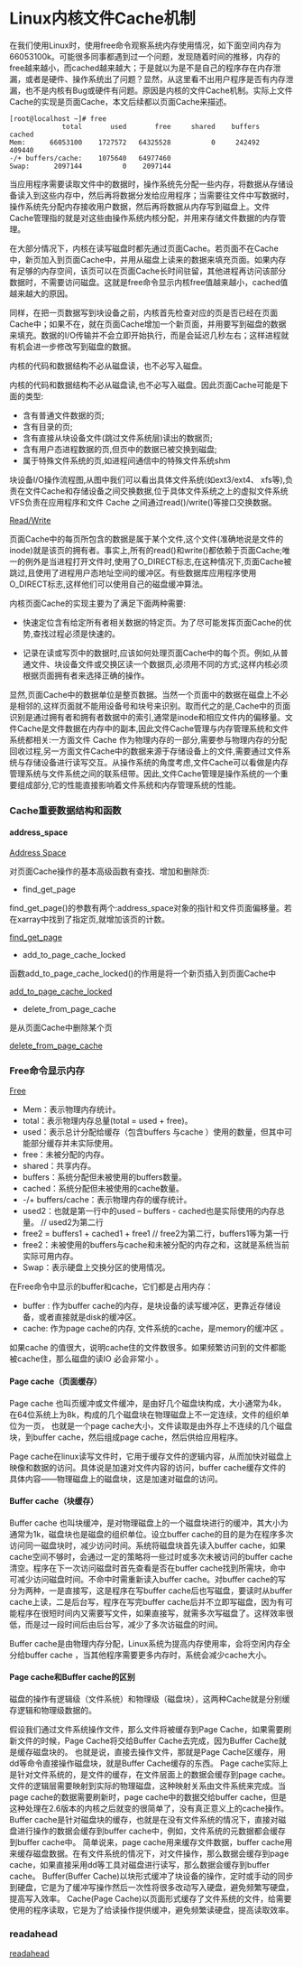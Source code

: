 # Linux内核文件Cache机制

在我们使用Linux时，使用free命令观察系统内存使用情况，如下面空间内存为66053100k。可能很多同事都遇到过一个问题，发现随着时间的推移，内存的free越来越小，而cached越来越大；于是就以为是不是自己的程序存在内存泄漏，或者是硬件、操作系统出了问题？显然，从这里看不出用户程序是否有内存泄漏，也不是内核有Bug或硬件有问题。原因是内核的文件Cache机制。实际上文件Cache的实现是页面Cache，本文后续都以页面Cache来描述。

```
[root@localhost ~]# free
             total       used       free     shared    buffers     cached
Mem:      66053100    1727572   64325528          0     242492     409440
-/+ buffers/cache:    1075640   64977460
Swap:      2097144          0    2097144
```

当应用程序需要读取文件中的数据时，操作系统先分配一些内存，将数据从存储设备读入到这些内存中，然后再将数据分发给应用程序；当需要往文件中写数据时，操作系统先分配内存接收用户数据，然后再将数据从内存写到磁盘上。文件Cache管理指的就是对这些由操作系统内核分配，并用来存储文件数据的内存管理。

在大部分情况下，内核在读写磁盘时都先通过页面Cache。若页面不在Cache中，新页加入到页面Cache中，并用从磁盘上读来的数据来填充页面。如果内存有足够的内存空间，该页可以在页面Cache长时间驻留，其他进程再访问该部分数据时，不需要访问磁盘。这就是free命令显示内核free值越来越小，cached值越来越大的原因。

同样，在把一页数据写到块设备之前，内核首先检查对应的页是否已经在页面Cache中；如果不在，就在页面Cache增加一个新页面，并用要写到磁盘的数据来填充。数据的I/O传输并不会立即开始执行，而是会延迟几秒左右；这样进程就有机会进一步修改写到磁盘的数据。

内核的代码和数据结构不必从磁盘读，也不必写入磁盘。

内核的代码和数据结构不必从磁盘读,也不必写入磁盘。因此页面Cache可能是下面的类型:

* 含有普通文件数据的页;
* 含有目录的页;
* 含有直接从块设备文件(跳过文件系统层)读出的数据页;
* 含有用户态进程数据的页,但页中的数据已被交换到磁盘;
* 属于特殊文件系统的页,如进程间通信中的特殊文件系统shm

块设备I/O操作流程图,从图中我们可以看出具体文件系统(如ext3/ext4、 xfs等),负责在文件Cache和存储设备之间交换数据,位于具体文件系统之上的虚拟文件系统VFS负责在应用程序和文件 Cache 之间通过read()/write()等接口交换数据。

[Read/Write](./read-write.png)

页面Cache中的每页所包含的数据是属于某个文件,这个文件(准确地说是文件的inode)就是该页的拥有者。事实上,所有的read()和write()都依赖于页面Cache;唯一的例外是当进程打开文件时,使用了O_DIRECT标志,在这种情况下,页面Cache被跳过,且使用了进程用户态地址空间的缓冲区。有些数据库应用程序使用O_DIRECT标志,这样他们可以使用自己的磁盘缓冲算法。

内核页面Cache的实现主要为了满足下面两种需要:

* 快速定位含有给定所有者相关数据的特定页。为了尽可能发挥页面Cache的优势,查找过程必须是快速的。

* 记录在读或写页中的数据时,应该如何处理页面Cache中的每个页。例如,从普通文件、块设备文件或交换区读一个数据页,必须用不同的方式;这样内核必须根据页面拥有者来选择正确的操作。

显然,页面Cache中的数据单位是整页数据。当然一个页面中的数据在磁盘上不必是相邻的,这样页面就不能用设备号和块号来识别。取而代之的是,Cache中的页面识别是通过拥有者和拥有者数据中的索引,通常是inode和相应文件内的偏移量。文件Cache是文件数据在内存中的副本,因此文件Cache管理与内存管理系统和文件系统都相关:一方面文件 Cache 作为物理内存的一部分,需要参与物理内存的分配回收过程,另一方面文件Cache中的数据来源于存储设备上的文件,需要通过文件系统与存储设备进行读写交互。从操作系统的角度考虑,文件Cache可以看做是内存管理系统与文件系统之间的联系纽带。因此,文件Cache管理是操作系统的一个重要组成部分,它的性能直接影响着文件系统和内存管理系统的性能。

### Cache重要数据结构和函数

#### address_space

[Address Space](../../include/linux/fs.h/struct_address_space.md)

对页面Cache操作的基本高级函数有查找、增加和删除页:

* find_get_page

find_get_page()的参数有两个:address_space对象的指针和文件页面偏移量。若在xarray中找到了指定页,就增加该页的计数。

[find_get_page](../../include/linux/pagemap.h/find_get_page.md)

* add_to_page_cache_locked

函数add_to_page_cache_locked()的作用是将一个新页插入到页面Cache中

[add_to_page_cache_locked](./add_to_page_cache_locked.md)

* delete_from_page_cache

是从页面Cache中删除某个页

[delete_from_page_cache](./delete_from_page_cache.md)

### Free命令显示内存

[Free](./free.jpg)

* Mem：表示物理内存统计。
* total：表示物理内存总量(total = used + free)。
* used：表示总计分配给缓存（包含buffers 与cache ）使用的数量，但其中可能部分缓存并未实际使用。
* free：未被分配的内存。
* shared：共享内存。
* buffers：系统分配但未被使用的buffers数量。
* cached：系统分配但未被使用的cache数量。
* -/+ buffers/cache：表示物理内存的缓存统计。
* used2：也就是第一行中的used – buffers - cached也是实际使用的内存总量。 // used2为第二行
* free2 = buffers1 + cached1 + free1 // free2为第二行，buffers1等为第一行
* free2：未被使用的buffers与cache和未被分配的内存之和，这就是系统当前实际可用内存。
* Swap：表示硬盘上交换分区的使用情况。

在Free命令中显示的buffer和cache，它们都是占用内存：

* buffer : 作为buffer cache的内存，是块设备的读写缓冲区，更靠近存储设备，或者直接就是disk的缓冲区。
* cache: 作为page cache的内存, 文件系统的cache，是memory的缓冲区 。

如果cache 的值很大，说明cache住的文件数很多。如果频繁访问到的文件都能被cache住，那么磁盘的读IO 必会非常小 。

#### Page cache（页面缓存）

Page cache 也叫页缓冲或文件缓冲，是由好几个磁盘块构成，大小通常为4k，在64位系统上为8k，构成的几个磁盘块在物理磁盘上不一定连续，文件的组织单位为一页， 也就是一个page cache大小，文件读取是由外存上不连续的几个磁盘块，到buffer cache，然后组成page cache，然后供给应用程序。

Page cache在linux读写文件时，它用于缓存文件的逻辑内容，从而加快对磁盘上映像和数据的访问。具体说是加速对文件内容的访问，buffer cache缓存文件的具体内容——物理磁盘上的磁盘块，这是加速对磁盘的访问。

#### Buffer cache（块缓存）

Buffer cache 也叫块缓冲，是对物理磁盘上的一个磁盘块进行的缓冲，其大小为通常为1k，磁盘块也是磁盘的组织单位。设立buffer cache的目的是为在程序多次访问同一磁盘块时，减少访问时间。系统将磁盘块首先读入buffer cache，如果cache空间不够时，会通过一定的策略将一些过时或多次未被访问的buffer cache清空。程序在下一次访问磁盘时首先查看是否在buffer cache找到所需块，命中可减少访问磁盘时间。不命中时需重新读入buffer cache。对buffer cache的写分为两种，一是直接写，这是程序在写buffer cache后也写磁盘，要读时从buffer cache上读，二是后台写，程序在写完buffer cache后并不立即写磁盘，因为有可能程序在很短时间内又需要写文件，如果直接写，就需多次写磁盘了。这样效率很低，而是过一段时间后由后台写，减少了多次访磁盘的时间。

Buffer cache是由物理内存分配，Linux系统为提高内存使用率，会将空闲内存全分给buffer cache ，当其他程序需要更多内存时，系统会减少cache大小。

#### Page cache和Buffer cache的区别

磁盘的操作有逻辑级（文件系统）和物理级（磁盘块），这两种Cache就是分别缓存逻辑和物理级数据的。

假设我们通过文件系统操作文件，那么文件将被缓存到Page Cache，如果需要刷新文件的时候，Page Cache将交给Buffer Cache去完成，因为Buffer Cache就是缓存磁盘块的。
也就是说，直接去操作文件，那就是Page Cache区缓存，用dd等命令直接操作磁盘块，就是Buffer Cache缓存的东西。
Page cache实际上是针对文件系统的，是文件的缓存，在文件层面上的数据会缓存到page cache。文件的逻辑层需要映射到实际的物理磁盘，这种映射关系由文件系统来完成。当page cache的数据需要刷新时，page cache中的数据交给buffer cache，但是这种处理在2.6版本的内核之后就变的很简单了，没有真正意义上的cache操作。
Buffer cache是针对磁盘块的缓存，也就是在没有文件系统的情况下，直接对磁盘进行操作的数据会缓存到buffer cache中，例如，文件系统的元数据都会缓存到buffer cache中。
简单说来，page cache用来缓存文件数据，buffer cache用来缓存磁盘数据。在有文件系统的情况下，对文件操作，那么数据会缓存到page cache，如果直接采用dd等工具对磁盘进行读写，那么数据会缓存到buffer cache。
Buffer(Buffer Cache)以块形式缓冲了块设备的操作，定时或手动的同步到硬盘，它是为了缓冲写操作然后一次性将很多改动写入硬盘，避免频繁写硬盘，提高写入效率。
Cache(Page Cache)以页面形式缓存了文件系统的文件，给需要使用的程序读取，它是为了给读操作提供缓冲，避免频繁读硬盘，提高读取效率。

### readahead

[readahead](./readahead.md)
